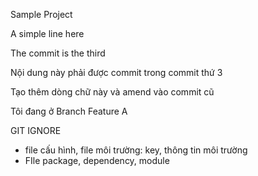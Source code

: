 Sample Project

A simple line here

The commit is the third

Nội dung này phải được commit trong commit thứ 3

Tạo thêm dòng chữ này và amend vào commit cũ

Tôi đang ở Branch Feature A

GIT IGNORE
- file cấu hình, file môi trường: key, thông tin môi trường
- FIle package, dependency, module
